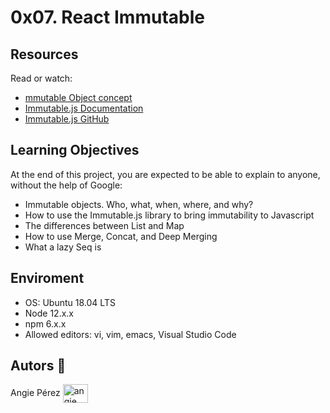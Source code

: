 # 0x07. React Immutable

## Resources

Read or watch:

- [mmutable Object concept](https://en.wikipedia.org/wiki/Immutable_object)
- [Immutable.js Documentation](https://immutable-js.com/docs/v4.0.0)
- [Immutable.js GitHub](https://github.com/immutable-js/immutable-js)

## Learning Objectives

At the end of this project, you are expected to be able to explain to anyone, without the help of Google:

- Immutable objects. Who, what, when, where, and why?
- How to use the Immutable.js library to bring immutability to Javascript
- The differences between List and Map
- How to use Merge, Concat, and Deep Merging
- What a lazy Seq is

## Enviroment

- OS: Ubuntu 18.04 LTS
- Node 12.x.x
- npm 6.x.x
- Allowed editors: vi, vim, emacs, Visual Studio Code

## Autors 🎀

Angie Pérez <a href="https://www.linkedin.com/in/angie-xiomara-perez-munoz/" target="_blank"><img align="center" src="https://cdn.jsdelivr.net/gh/devicons/devicon/icons/linkedin/linkedin-original.svg" alt="angie pérez" height="30" width="40" /></a>
